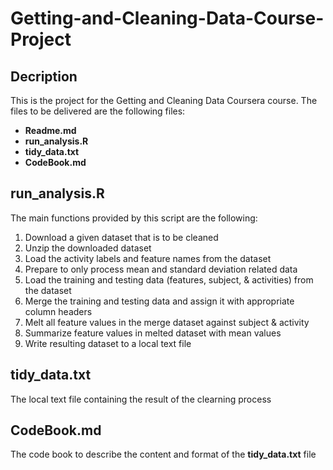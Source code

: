 # Getting-and-Cleaning-Data-Course-Project

## Decription
This is the project for the Getting and Cleaning Data Coursera course.
The files to be delivered are the following files:
 *  __Readme.md__ 
 *  __run_analysis.R__
 *  __tidy_data.txt__ 
 *  __CodeBook.md__ 

## run_analysis.R
The main functions provided by this script are the following:
 1. Download a given dataset that is to be cleaned
 2. Unzip the downloaded dataset
 3. Load the activity labels and feature names from the dataset
 4. Prepare to only process mean and standard deviation related data
 5. Load the training and testing data (features, subject, & activities)
    from the dataset
 6. Merge the training and testing data and assign it with appropriate column
    headers
 7. Melt all feature values in the merge dataset against subject & activity
 8. Summarize feature values in melted dataset with mean values
 9. Write resulting dataset to a local text file

## tidy_data.txt
The local text file containing the result of the clearning process

## CodeBook.md
The code book to describe the content and format of the __tidy_data.txt__ file

